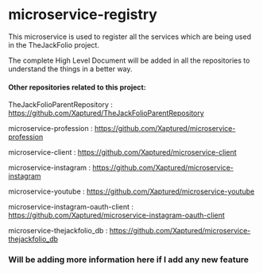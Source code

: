 # microservice-registry
This microservice is used to register all the services which are being used in the TheJackFolio project.

The complete High Level Document will be added in all the repositories to understand the things in a better way.

#### Other repositories related to this project:

TheJackFolioParentRepository : https://github.com/Xaptured/TheJackFolioParentRepository

microservice-profession : https://github.com/Xaptured/microservice-profession

microservice-client : https://github.com/Xaptured/microservice-client

microservice-instagram : https://github.com/Xaptured/microservice-instagram

microservice-youtube : https://github.com/Xaptured/microservice-youtube

microservice-instagram-oauth-client : https://github.com/Xaptured/microservice-instagram-oauth-client

microservice-thejackfolio_db : https://github.com/Xaptured/microservice-thejackfolio_db


### Will be adding more information here if I add any new feature 
